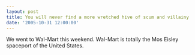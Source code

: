 ```yaml
---
layout: post
title: You will never find a more wretched hive of scum and villainy
date: '2005-10-31 12:00:00'
---
```


We went to Wal-Mart this weekend. Wal-Mart is totally the Mos Eisley spaceport of the United States.

<!--kg-card-end: markdown-->